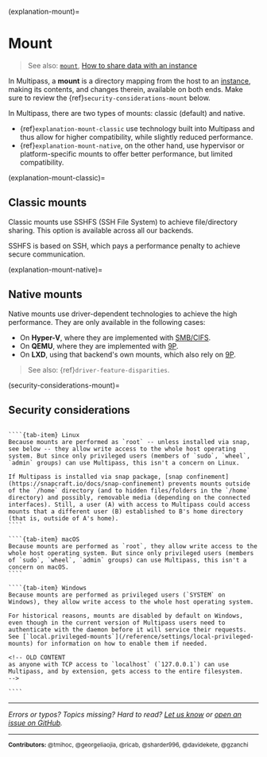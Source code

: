 (explanation-mount)=
# Mount

> See also: [`mount`](/reference/command-line-interface/mount), [How to share data with an instance](/how-to-guides/manage-instances/share-data-with-an-instance)

In Multipass, a **mount** is a directory mapping from the host to an [instance](/explanation/instance), making its contents, and changes therein, available on both ends. Make sure to review the {ref}`security-considerations-mount` below.

In Multipass, there are two types of mounts: classic (default) and native. 
* {ref}`explanation-mount-classic` use technology built into Multipass and thus allow for higher compatibility, while slightly reduced performance. 
* {ref}`explanation-mount-native`, on the other hand, use hypervisor or platform-specific mounts to offer better performance, but limited compatibility.

(explanation-mount-classic)=
## Classic mounts

Classic mounts use SSHFS (SSH File System) to achieve file/directory sharing. This option is available across all our backends. 

SSHFS is based on SSH, which pays a performance penalty to achieve secure communication.

(explanation-mount-native)=
## Native mounts

Native mounts use driver-dependent technologies to achieve the high performance. They are only available in the following cases:

- On **Hyper-V**, where they are implemented with [SMB/CIFS](https://learn.microsoft.com/en-us/windows/win32/fileio/microsoft-smb-protocol-and-cifs-protocol-overview).
- On **QEMU**, where they are implemented with [9P](https://en.wikipedia.org/wiki/9P_(protocol)).
- On **LXD**, using that backend's own mounts, which also rely on [9P](https://en.wikipedia.org/wiki/9P_(protocol)).

> See also: {ref}`driver-feature-disparities`.

(security-considerations-mount)=
## Security considerations

`````{tab-set}

````{tab-item} Linux
Because mounts are performed as `root` -- unless installed via snap, see below -- they allow write access to the whole host operating system. But since only privileged users (members of `sudo`, `wheel`, `admin` groups) can use Multipass, this isn't a concern on Linux.

If Multipass is installed via snap package, [snap confinement](https://snapcraft.io/docs/snap-confinement) prevents mounts outside of the `/home` directory (and to hidden files/folders in the `/home` directory) and possibly, removable media (depending on the connected interfaces). Still, a user (A) with access to Multipass could access mounts that a different user (B) established to B's home directory (that is, outside of A's home).
````

````{tab-item} macOS
Because mounts are performed as `root`, they allow write access to the whole host operating system. But since only privileged users (members of `sudo`, `wheel`, `admin` groups) can use Multipass, this isn't a concern on macOS.
````

````{tab-item} Windows
Because mounts are performed as privileged users (`SYSTEM` on Windows), they allow write access to the whole host operating system.

For historical reasons, mounts are disabled by default on Windows, even though in the current version of Multipass users need to authenticate with the daemon before it will service their requests. See [`local.privileged-mounts`](/reference/settings/local-privileged-mounts) for information on how to enable them if needed.

<!-- OLD CONTENT 
as anyone with TCP access to `localhost` (`127.0.0.1`) can use Multipass, and by extension, gets access to the entire filesystem. 
-->

````

`````

---

*Errors or typos? Topics missing? Hard to read? <a href="https://docs.google.com/forms/d/e/1FAIpQLSd0XZDU9sbOCiljceh3rO_rkp6vazy2ZsIWgx4gsvl_Sec4Ig/viewform?usp=pp_url&entry.317501128=https://canonical.com/multipass/docs/mount" target="_blank">Let us know</a> or <a href="https://github.com/canonical/multipass/issues/new/choose" target="_blank">open an issue on GitHub</a>.*

---

<small>**Contributors:** @tmihoc, @georgeliaojia, @ricab, @sharder996, @davidekete, @gzanchi </small>